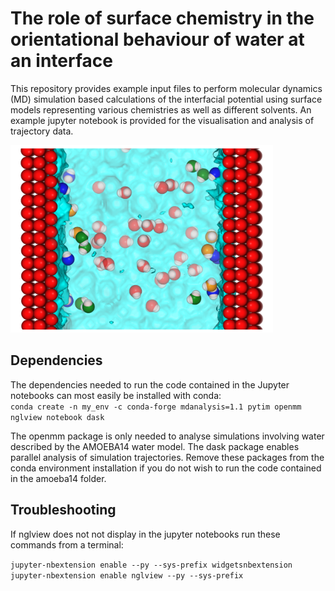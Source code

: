 # The role of surface chemistry in the orientational behaviour of water at an interface 

This repository provides example input files to perform molecular dynamics (MD) simulation based calculations of the interfacial potential using surface models representing various chemistries as well as different solvents. An example jupyter notebook is provided for the visualisation and analysis of trajectory data.


<img src="cap.png" width="420" height="300">

## Dependencies
The dependencies needed to run the code contained in the Jupyter notebooks can most easily be installed with conda:  
`conda create -n my_env -c conda-forge mdanalysis=1.1 pytim openmm nglview notebook dask` 

The openmm package is only needed to analyse simulations involving water described by the AMOEBA14 water model. The dask package enables parallel analysis of simulation trajectories. Remove these packages from the conda environment installation if you do not wish to run the code contained in the amoeba14 folder.


## Troubleshooting
If nglview does not not display in the jupyter notebooks run these commands from a terminal: 

`jupyter-nbextension enable --py --sys-prefix widgetsnbextension`  
`jupyter-nbextension enable nglview --py --sys-prefix` 


